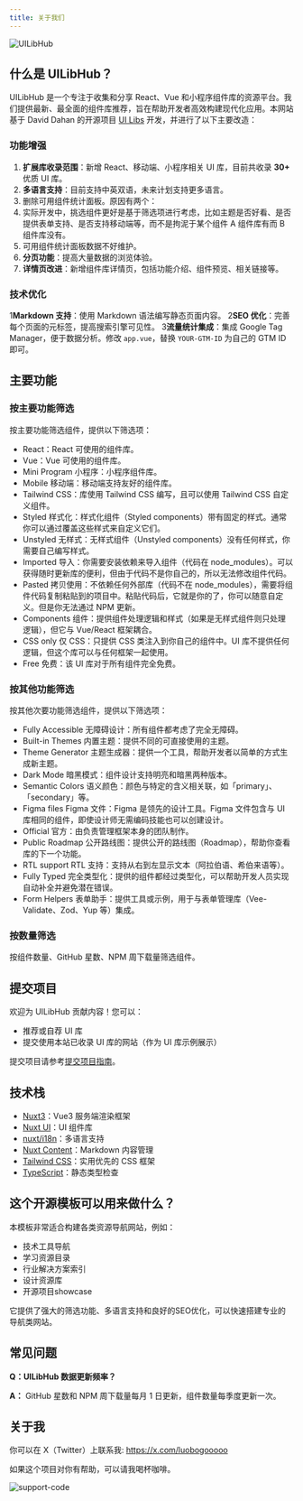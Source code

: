 ```yaml
---
title: 关于我们
---
```


![UILibHub](/img/banner.jpg)

## 什么是 UILibHub？
UILibHub 是一个专注于收集和分享 React、Vue 和小程序组件库的资源平台。我们提供最新、最全面的组件库推荐，旨在帮助开发者高效构建现代化应用。本网站基于 David Dahan 的开源项目 [UI Libs](https://github.com/ddahan/ui-libs) 开发，并进行了以下主要改造：

### 功能增强
1. **扩展库收录范围**：新增 React、移动端、小程序相关 UI 库，目前共收录 **30+** 优质 UI 库。
2. **多语言支持**：目前支持中英双语，未来计划支持更多语言。
3. 删除可用组件统计面板。原因有两个： 
  1. 实际开发中，挑选组件更好是基于筛选项进行考虑，比如主题是否好看、是否提供表单支持、是否支持移动端等，而不是拘泥于某个组件 A 组件库有而 B 组件库没有。
  2. 可用组件统计面板数据不好维护。
4. **分页功能**：提高大量数据的浏览体验。
5. **详情页改进**：新增组件库详情页，包括功能介绍、组件预览、相关链接等。

### 技术优化
1**Markdown 支持**：使用 Markdown 语法编写静态页面内容。
2**SEO 优化**：完善每个页面的元标签，提高搜索引擎可见性。
3**流量统计集成**：集成 Google Tag Manager，便于数据分析。修改 `app.vue`，替换 `YOUR-GTM-ID` 为自己的 GTM ID 即可。

## 主要功能

### 按主要功能筛选
按主要功能筛选组件，提供以下筛选项：
- React：React 可使用的组件库。
- Vue：Vue 可使用的组件库。
- Mini Program 小程序：小程序组件库。
- Mobile 移动端：移动端支持友好的组件库。
- Tailwind CSS：库使用 Tailwind CSS 编写，且可以使用 Tailwind CSS 自定义组件。
- Styled 样式化：样式化组件（Styled components）带有固定的样式。通常你可以通过覆盖这些样式来自定义它们。
- Unstyled 无样式：无样式组件（Unstyled components）没有任何样式，你需要自己编写样式。
- Imported 导入：你需要安装依赖来导入组件（代码在 node_modules）。可以获得随时更新库的便利，但由于代码不是你自己的，所以无法修改组件代码。
- Pasted 拷贝使用：不依赖任何外部库（代码不在 node_modules），需要将组件代码复制粘贴到的项目中。粘贴代码后，它就是你的了，你可以随意自定义。但是你无法通过 NPM 更新。
- Components 组件：提供组件处理逻辑和样式（如果是无样式组件则只处理逻辑），但它与 Vue/React 框架耦合。
- CSS only 仅 CSS：只提供 CSS 类注入到你自己的组件中。UI 库不提供任何逻辑，但这个库可以与任何框架一起使用。
- Free 免费：该 UI 库对于所有组件完全免费。

### 按其他功能筛选
按其他次要功能筛选组件，提供以下筛选项：
- Fully Accessible 无障碍设计：所有组件都考虑了完全无障碍。
- Built-in Themes 内置主题：提供不同的可直接使用的主题。
- Theme Generator 主题生成器：提供一个工具，帮助开发者以简单的方式生成新主题。
- Dark Mode 暗黑模式：组件设计支持明亮和暗黑两种版本。
- Semantic Colors 语义颜色：颜色与特定的含义相关联，如「primary」、「secondary」等。
- Figma files Figma 文件：Figma 是领先的设计工具。Figma 文件包含与 UI 库相同的组件，即使设计师无需编码技能也可以创建设计。
- Official 官方：由负责管理框架本身的团队制作。
- Public Roadmap 公开路线图：提供公开的路线图（Roadmap），帮助你查看库的下一个功能。
- RTL support RTL 支持：支持从右到左显示文本（阿拉伯语、希伯来语等）。
- Fully Typed 完全类型化：提供的组件都经过类型化，可以帮助开发人员实现自动补全并避免潜在错误。
- Form Helpers 表单助手：提供工具或示例，用于与表单管理库（Vee-Validate、Zod、Yup 等）集成。

### 按数量筛选
按组件数量、GitHub 星数、NPM 周下载量筛选组件。

## 提交项目
欢迎为 UILibHub 贡献内容！您可以：
- 推荐或自荐 UI 库
- 提交使用本站已收录 UI 库的网站（作为 UI 库示例展示）

提交项目请参考[提交项目指南](https://github.com/aidevtoolkit/uilibhub/blob/main/docs/submission-guide-zh.md)。

## 技术栈
- [Nuxt3](https://nuxt.com/)：Vue3 服务端渲染框架
- [Nuxt UI](https://ui.nuxt.com/)：UI 组件库
- [nuxt/i18n](https://i18n.nuxtjs.org/)：多语言支持
- [Nuxt Content](https://content.nuxt.com/)：Markdown 内容管理
- [Tailwind CSS](https://tailwindcss.com/)：实用优先的 CSS 框架
- [TypeScript](https://www.typescriptlang.org/)：静态类型检查

## 这个开源模板可以用来做什么？
本模板非常适合构建各类资源导航网站，例如：
- 技术工具导航
- 学习资源目录
- 行业解决方案索引
- 设计资源库
- 开源项目showcase

它提供了强大的筛选功能、多语言支持和良好的SEO优化，可以快速搭建专业的导航类网站。

## 常见问题

**Q：UILibHub 数据更新频率？**

**A：** GitHub 星数和 NPM 周下载量每月 1 日更新，组件数量每季度更新一次。

## 关于我
你可以在 X（Twitter）上联系我: https://x.com/luobogooooo

如果这个项目对你有帮助，可以请我喝杯咖啡。

![support-code](https://github.com/aidevtoolkit/uilibhub/assets/22536029/0394b9dd-8ced-4dca-b9cf-914a1b81a175)